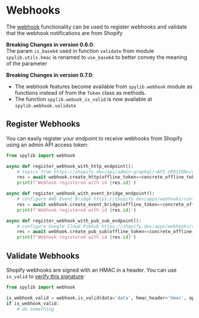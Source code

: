 # Webhooks

The [webhook](https://shopify.dev/apps/webhooks/configuration)
functionality can be used to register webhooks and validate that the webhook notifications are from Shopify

**Breaking Changes in version 0.6.0**: <br>
The param `is_base64` used in function `validate` from module `spylib.utils.hmac` is renamed to `use_base64`
to better convey the meaning of the parameter


**Breaking Changes in version 0.7.0**: <br>
* The webhook features become available from `spylib.webhook` module as functions 
instead of from the `Token` class as methods. 
* The function `spylib.webook_is_valid` is now available at `spylib.webhook.validate`

## Register Webhooks

You can easily register your endpoint to receive webhooks from Shopify using an admin API access token:
```python
from spylib import webhook

async def register_webhook_with_http_endpoint():
    # topics from https://shopify.dev/api/admin-graphql/<API-VERSION>/enums/webhooksubscriptiontopic
    res = await webhook.create_http(offline_token=<concrete_offline_token>, topic='ORDERS_CREATE', callback_url='https://sometest.com/example')
    print(f'Webhook registered with id {res.id}')

async def register_webhook_with_event_bridge_endpoint():
    # configure AWS Event Bridge https://shopify.dev/apps/webhooks/configuration/eventbridge
    res = await webhook.create_event_bridge(offline_token=<concrete_offline_token>, topic='ORDERS_CREATE', arn='<RESOURCE_NAME>')
    print(f'Webhook registered with id {res.id}')

async def register_webhook_with_pub_sub_endpoint():
    # configure Google Cloud PubSub https://shopify.dev/apps/webhooks/configuration/google-cloud
    res = await webhook.create_pub_sub(offline_token=<concrete_offline_token>, topic='ORDERS_CREATE', pub_sub_project='<PROJECT>', pub_sub_topic='<TOPIC>')
    print(f'Webhook registered with id {res.id}')
```

## Validate Webhooks

Shopify webhooks are signed with an HMAC in a header. You can use `is_valid` to [verify this signature](https://shopify.dev/apps/webhooks/configuration/https#step-5-verify-the-webhook):

```python
from spylib import webhook

is_webhook_valid = webhook.is_valid(data='data', hmac_header='hmac', api_secret_key='API_SECRET_KEY')
if is_webhook_valid:
    # do something
```
